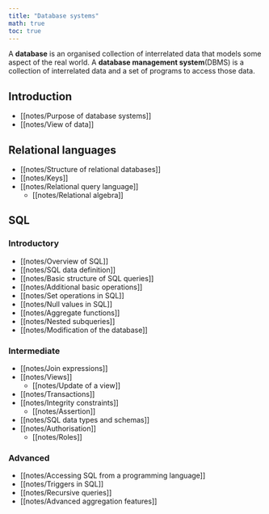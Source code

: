 ```yaml
---
title: "Database systems"
math: true
toc: true
---
```


A **database** is an organised collection of interrelated data that models some aspect of the real world.
A **database management system**(DBMS) is a collection of interrelated data and a set of programs to access those data.

## Introduction
- [[notes/Purpose of database systems]]
- [[notes/View of data]]

## Relational languages
- [[notes/Structure of relational databases]]
- [[notes/Keys]]
- [[notes/Relational query language]]
  - [[notes/Relational algebra]]
## SQL
### Introductory
- [[notes/Overview of SQL]]
- [[notes/SQL data definition]]
- [[notes/Basic structure of SQL queries]]
- [[notes/Additional basic operations]]
- [[notes/Set operations in SQL]]
- [[notes/Null values in SQL]]
- [[notes/Aggregate functions]]
- [[notes/Nested subqueries]]
- [[notes/Modification of the database]]

### Intermediate
- [[notes/Join expressions]]
- [[notes/Views]]
  - [[notes/Update of a view]]
- [[notes/Transactions]]
- [[notes/Integrity constraints]]
  - [[notes/Assertion]]
- [[notes/SQL data types and schemas]]
- [[notes/Authorisation]]
  - [[notes/Roles]]

### Advanced
- [[notes/Accessing SQL from a programming language]]
- [[notes/Triggers in SQL]]
- [[notes/Recursive queries]]
- [[notes/Advanced aggregation features]]